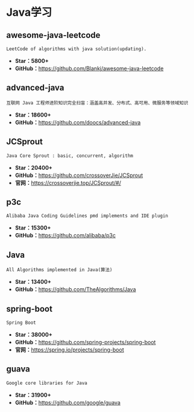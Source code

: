 <!--
 * @Description: 
 * @Author: twp
 * @LastEditors: twp
 * @Date: 2019-05-04 14:55:45
 * @LastEditTime: 2019-06-02 00:05:11
 -->

# Java学习

## awesome-java-leetcode

    LeetCode of algorithms with java solution(updating).

* **Star：5800+**
* **GitHub：**<https://github.com/Blankj/awesome-java-leetcode>

## advanced-java

    互联网 Java 工程师进阶知识完全扫盲：涵盖高并发、分布式、高可用、微服务等领域知识

* **Star：18600+**
* **GitHub：**<https://github.com/doocs/advanced-java>

## JCSprout

    Java Core Sprout : basic, concurrent, algorithm

* **Star：20400+**
* **GitHub：**<https://github.com/crossoverJie/JCSprout>
* **官网：**<https://crossoverjie.top/JCSprout/#/>

## p3c

    Alibaba Java Coding Guidelines pmd implements and IDE plugin

* **Star：15300+**
* **GitHub：**<https://github.com/alibaba/p3c>

## Java

    All Algorithms implemented in Java(算法)

* **Star：13400+**
* **GitHub：**<https://github.com/TheAlgorithms/Java>

## spring-boot

    Spring Boot

* **Star：38000+**
* **GitHub：**<https://github.com/spring-projects/spring-boot>
* **官网：**<https://spring.io/projects/spring-boot>

## guava

    Google core libraries for Java

* **Star：31900+**
* **GitHub：**<https://github.com/google/guava>